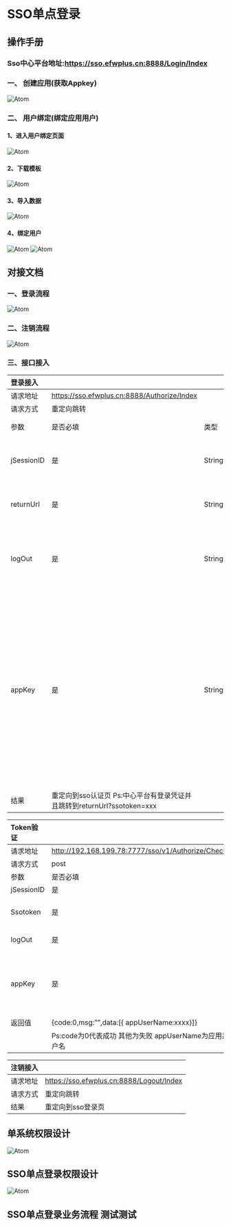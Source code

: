 # SSO单点登录
## 操作手册
### Sso中心平台地址:https://sso.efwplus.cn:8888/Login/Index
### 一、	创建应用(获取Appkey)
![Atom](images/caozuo1.png)
### 二、	用户绑定(绑定应用用户)
#### 1、进入用户绑定页面
![Atom](images/caozuo2.png)
#### 2、下载模板
![Atom](images/caozuo3.png)
#### 3、导入数据
![Atom](images/caozuo4.png)
#### 4、绑定用户
![Atom](images/caozuo5.png)
![Atom](images/caozuo6.png)
## 对接文档
### 一、登录流程
![Atom](images/liucheng1.png)
### 二、注销流程
![Atom](images/liucheng2.png)
### 三、接口接入
|登录接入||||
|:---|:---|:---|:---|
|请求地址|https://sso.efwplus.cn:8888/Authorize/Index|||
|请求方式|重定向跳转|||
|参数|是否必填|类型|备注|
|jSessionID|是|String|登录凭证|
|returnUrl|是|String|回传地址|
|logOut|是|String|登出接口地址|
|appKey|是|String|第三方应用惟一标识(暂时由sso中心平台分配)|
|结果|重定向到sso认证页 Ps:中心平台有登录凭证并且跳转到returnUrl?ssotoken=xxx||||

|Token验证||||
|:---|:---|:---|:---|
|请求地址|http://192.168.199.78:7777/sso/v1/Authorize/CheckToken|||
|请求方式|post|||
|参数|是否必填|类型|备注|
|jSessionID|是|String|登录凭证|
|Ssotoken|是|String|中心平台生成ssotoken|
|logOut|是|String|登出接口地址|
|appKey|是|String|第三方应用惟一标识(暂时由sso中心平台分配)|
|返回值|{code:0,msg:””,data:[{ appUserName:xxxx}]}|||
||Ps:code为0代表成功 其他为失败   appUserName为应用系统用户名||||

|注销接入||
|:---|:---|
|请求地址|https://sso.efwplus.cn:8888/Logout/Index|
|请求方式|重定向跳转|
|结果|重定向到sso登录页|
## 单系统权限设计

![Atom](images/1.png)

## SSO单点登录权限设计

![Atom](images/2.png)

## SSO单点登录业务流程 测试测试

